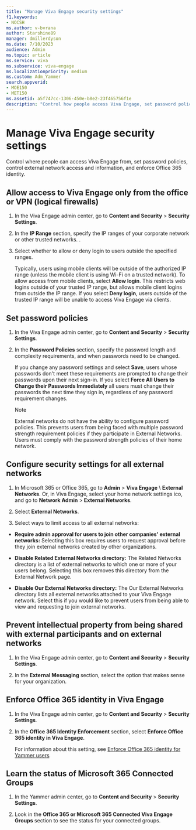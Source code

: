 ```yaml
---
title: "Manage Viva Engage security settings"
f1.keywords:
- NOCSH
ms.author: v-bvrana
author: Starshine89
manager: dmillerdyson
ms.date: 7/10/2023
audience: Admin
ms.topic: article
ms.service: viva
ms.subservice: viva-engage
ms.localizationpriority: medium
ms.custom: Adm_Yammer
search.appverid: 
- MOE150
- MET150
ms.assetid: a5f747cc-1306-450e-b8e2-23f465756f1e
description: "Control how people access Viva Engage, set password policies, control who can create external networks, and enforce Office 365 identity."
---
```


# Manage Viva Engage security settings

Control where people can access Viva Engage from, set password policies, control external network access and information, and enforce Office 365 identity.
  
## Allow access to Viva Engage only from the office or VPN (logical firewalls)

1. In the Viva Engage admin center, go to **Content and Security** \> **Security Settings**.

2. In the **IP Range** section, specify the IP ranges of your corporate network or other trusted networks. .

3. Select whether to allow or deny login to users outside the specified ranges.

    Typically, users using mobile clients will be outside of the authorized IP range (unless the mobile client is using Wi-Fi on a trusted network). To allow access from mobile clients, select **Allow login**. This restricts web logins outside of your trusted IP range, but allows mobile client logins from outside the IP range. If you select **Deny login**, users outside of the trusted IP range will be unable to access Viva Engage via clients.

## Set password policies

1. In the Viva Engage admin center, go to **Content and Security** \> **Security Settings**.

2. In the **Password Policies** section, specify the password length and complexity requirements, and when passwords need to be changed.

    If you change any password settings and select **Save**, users whose passwords don't meet these requirements are prompted to change their passwords upon their next sign-in. If you select **Force All Users to Change their Passwords Immediately** all users must change their passwords the next time they sign in, regardless of any password requirement changes.

    > [!NOTE]
    > External networks do not have the ability to configure password policies. This prevents users from being faced with multiple password strength requirement policies if they participate in External Networks. Users must comply with the password strength policies of their home network.
  
## Configure security settings for all external networks

1. In Microsoft 365 or Office 365, go to **Admin** \> **Viva Engage** \ **External Networks**. Or, in Viva Engage, select your home network settings ico, and go to **Network Admin** \> **External Networks**.

2. Select **External Networks**.
  
3. Select ways to limit access to all external networks:

- **Require admin approval for users to join other companies' external networks:** Selecting this box requires users to request approval before they join external networks created by other organizations.

- **Disable Related External Networks directory:** The Related Networks directory is a list of external networks to which one or more of your users belong. Selecting this box removes this directory from the External Network page.

- **Disable Our External Networks directory:** The Our External Networks directory lists all external networks attached to your Viva Engage network. Select this if you would like to prevent users from being able to view and requesting to join external networks.
  
## Prevent intellectual property from being shared with external participants and on external networks

1. In the Viva Engage admin center, go to **Content and Security** \> **Security Settings**.

2. In the **External Messaging** section, select the option that makes sense for your organization.

## Enforce Office 365 identity in Viva Engage

1. In the Viva Engage admin center, go to **Content and Security** \> **Security Settings**.

2. In the **Office 365 Identity Enforcement** section, select **Enforce Office 365 identity in Viva Engage**.

    For information about this setting, see [Enforce Office 365 identity for Yammer users](../configure-your-yammer-network/enforce-office-365-identity.md)

## Learn the status of Microsoft 365 Connected Groups

1. In the Yammer admin center, go to **Content and Security** \> **Security Settings**.

2. Look in the **Office 365 or Microsoft 365 Connected Viva Engage Groups** section to see the status for your connected groups.
